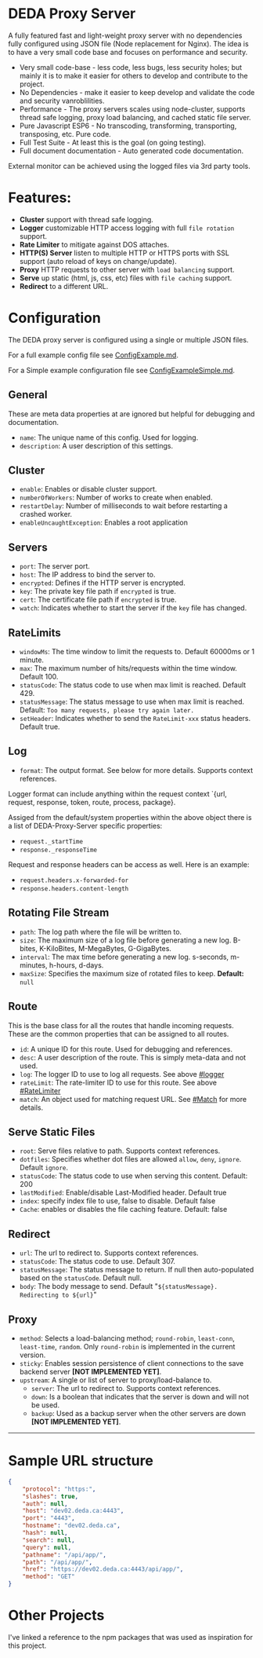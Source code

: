 # DEDA Proxy Server

A fully featured fast and light-weight proxy server with no dependencies fully configured using JSON file (Node replacement for Nginx). The idea is to have a very small code base and focuses on performance and security.

* Very small code-base - less code, less bugs, less security holes; but mainly it is to make it easier for others to develop and contribute to the project.
* No Dependencies - make it easier to keep develop and validate the code and security vanroblilities.
* Performance - The proxy servers scales using node-cluster, supports thread safe logging, proxy load balancing, and cached static file server.
* Pure Javascript ESP6 - No transcoding, transforming, transporting, transposing, etc. Pure code.
* Full Test Suite - At least this is the goal (on going testing).
* Full document documentation - Auto generated code documentation.

External monitor can be achieved using the logged files via 3rd party tools.

# Features: 

* **Cluster** support with thread safe logging.
* **Logger** customizable HTTP access logging with full `file rotation` support.
* **Rate Limiter** to mitigate against DOS attaches.
* **HTTP(S) Server** listen to multiple HTTP or HTTPS ports with SSL support (auto reload of keys on change/update).
* **Proxy** HTTP requests to other server with `load balancing` support.
* **Serve** up static (html, js, css, etc) files with `file caching` support.
* **Redirect** to a different URL.

# Configuration

The DEDA proxy server is configured using a single or multiple JSON files.

For a full example config file see [ConfigExample.md](./docs/ConfigExample.md).

For a Simple example configuration file see [ConfigExampleSimple.md](./docs/ConfigExmapleSimple.md).


## General 

These are meta data properties at are ignored but helpful for debugging and documentation.

* `name`: The unique name of this config. Used for logging.
* `description`: A user description of this settings.

## Cluster

* `enable`: Enables or disable cluster support.
* `numberOfWorkers`: Number of works to create when enabled.
* `restartDelay`: Number of milliseconds to wait before restarting a crashed worker.
* `enableUncaughtException`: Enables a root application

## Servers

* `port`: The server port.
* `host`: The IP address to bind the server to.
* `encrypted`: Defines if the HTTP server is encrypted.
* `key`: The private key file path if `encrypted` is true.
* `cert`: The certificate file path if `encrypted` is true.
* `watch`: Indicates whether to start the server if the `key` file has changed.

## RateLimits

* `windowMs`: The time window to limit the requests to. Default 60000ms or 1 minute.
* `max`: The maximum number of hits/requests within the time window. Default 100.
* `statusCode`: The status code to use when max limit is reached. Default 429.
* `statusMessage`: The status message to use when max limit is reached. Default: `Too many requests, please try again later.`
* `setHeader`: Indicates whether to send the `RateLimit-xxx` status headers. Default true.

## Log

* `format`: The output format. See below for more details. Supports context references.

Logger format can include anything within the request context `{url, request, response, token, route, process, package}.

Assiged from the default/system properties within the above object there is a list of DEDA-Proxy-Server specific properties:

* `request._startTime`
* `response._responseTime`

Request and response headers can be access as well. Here is an example:

* `request.headers.x-forwarded-for`
* `response.headers.content-length`


## Rotating File Stream

* `path`: The log path where the file will be written to.
* `size`: The maximum size of a log file before generating a new log. B-bites, K-KiloBites, M-MegaBytes, G-GigaBytes.
* `interval`: The max time before generating a new log. s-seconds, m-minutes, h-hours, d-days.
* `maxSize`: Specifies the maximum size of rotated files to keep. **Default:** `null`

## Route

This is the base class for all the routes that handle incoming requests. These are the 
common properties that can be assigned to all routes.

* `id`: A unique ID for this route. Used for debugging and references.
* `desc`: A user description of the route. This is simply meta-data and not used.
* `log`: The logger ID to use to log all requests. See above [#logger](Logger)
* `rateLimit`: The rate-limiter ID to use for this route. See above [#RateLimiter](RateLimiter)
* `match`: An object used for matching request URL. See [#Match](Match) for more details.

## Serve Static Files

* `root`: Serve files relative to path. Supports context references.
* `dotfiles`: Specifies whether dot files are allowed `allow`, `deny`, `ignore`. Default `ignore`.
* `statusCode`:  The status code to use when serving this content. Default: 200
* `lastModified`:  Enable/disable Last-Modified header. Default true
* `index`: specify index file to use, false to disable. Default false
* `Cache`: enables or disables the file caching feature. Default: false

## Redirect

* `url`: The url to redirect to. Supports context references.
* `statusCode`: The status code to use. Default 307.
* `statusMessage`: The status message to return. If null then auto-populated based on the `statusCode`. Default null.
* `body`: The body message to send. Default "`${statusMessage}. Redirecting to ${url}`"

## Proxy

* `method`: Selects a load-balancing method; `round-robin`, `least-conn`, `least-time`, `random`. Only `round-robin` is implemented in the current version.
* `sticky`: Enables session persistence of client connections to the save backend server **[NOT IMPLEMENTED YET]**.
* `upstream`: A single or list of server to proxy/load-balance to.
    * `server`: The url to redirect to. Supports context references.
    * `down`: Is a boolean that indicates that the server is down and will not be used.
    * `backup`: Used as a backup server when the other servers are down **[NOT IMPLEMENTED YET]**.



---

# Sample URL structure

```json
{
    "protocol": "https:",
    "slashes": true,
    "auth": null,
    "host": "dev02.deda.ca:4443",
    "port": "4443",
    "hostname": "dev02.deda.ca",
    "hash": null,
    "search": null,
    "query": null,
    "pathname": "/api/app/",
    "path": "/api/app/",
    "href": "https://dev02.deda.ca:4443/api/app/",
    "method": "GET"
}
```

# Other Projects

I've linked a reference to the npm packages that was used as inspiration for this project.


